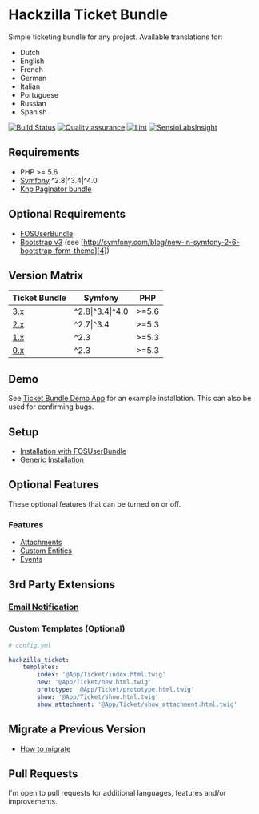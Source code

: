 # Hackzilla Ticket Bundle

Simple ticketing bundle for any project.
Available translations for:

* Dutch
* English
* French
* German
* Italian
* Portuguese
* Russian
* Spanish

[![Build Status](https://travis-ci.org/hackzilla/TicketBundle.png?branch=master)](https://travis-ci.org/hackzilla/TicketBundle)
[![Quality assurance](https://github.com/hackzilla/TicketBundle/workflows/Quality%20assurance/badge.svg)](https://github.com/hackzilla/TicketBundle/actions?query=workflow%3A%22Quality+assurance%22)
[![Lint](https://github.com/hackzilla/TicketBundle/workflows/Lint/badge.svg)](https://github.com/hackzilla/TicketBundle/actions?query=workflow%3ALint)
[![SensioLabsInsight](https://insight.sensiolabs.com/projects/091d37a9-7862-4365-952c-814ce95c4d6c/mini.png)](https://insight.sensiolabs.com/projects/091d37a9-7862-4365-952c-814ce95c4d6c)

## Requirements

* PHP >= 5.6
* [Symfony][1] ^2.8|^3.4|^4.0
* [Knp Paginator bundle][2]

## Optional Requirements

* [FOSUserBundle][5]
* [Bootstrap v3][3] (see [http://symfony.com/blog/new-in-symfony-2-6-bootstrap-form-theme][4])

## Version Matrix

| Ticket Bundle | Symfony          | PHP   |
| --------------| ---------------- | ----- |
| [3.x][6]      | ^2.8\|^3.4\|^4.0 | >=5.6 |
| [2.x][7]      | ^2.7\|^3.4       | >=5.3 |
| [1.x][8]      | ^2.3             | >=5.3 |
| [0.x][9]      | ^2.3             | >=5.3 |

## Demo

See [Ticket Bundle Demo App][10] for an example installation. This can also be used for confirming bugs.

## Setup

* [Installation with FOSUserBundle][11]
* [Generic Installation][12]

## Optional Features

These optional features that can be turned on or off.

### Features

* [Attachments][13]
* [Custom Entities][14]
* [Events][15]

## 3rd Party Extensions

### [Email Notification][16]

### Custom Templates (Optional)

```yaml
# config.yml

hackzilla_ticket:
    templates:
        index: '@App/Ticket/index.html.twig'
        new: '@App/Ticket/new.html.twig'
        prototype: '@App/Ticket/prototype.html.twig'
        show: '@App/Ticket/show.html.twig'
        show_attachment: '@App/Ticket/show_attachment.html.twig'
```

## Migrate a Previous Version

* [How to migrate][17]


## Pull Requests

I'm open to pull requests for additional languages, features and/or improvements.

[1]: https://symfony.com/
[2]: https://github.com/KnpLabs/KnpPaginatorBundle
[3]: http://getbootstrap.com/docs/3.3/
[4]: http://symfony.com/blog/new-in-symfony-2-6-bootstrap-form-theme
[5]: https://symfony.com/doc/current/bundles/FOSUserBundle/index.html
[6]: https://github.com/hackzilla/TicketBundle/tree/3.x
[7]: https://github.com/hackzilla/TicketBundle/tree/2.x
[8]: https://github.com/hackzilla/TicketBundle/tree/1.x
[9]: https://github.com/hackzilla/TicketBundle/tree/0.9.x
[10]: https://github.com/hackzilla/TicketBundleDemoApp
[11]: Resources/doc/setup/fosuserbundle.md
[12]: Resources/doc/setup/other.md
[13]: Resources/doc/setup/feature/attachments.md
[14]: Resources/doc/setup/feature/custom-entities.md
[15]: Resources/doc/setup/feature/events.md
[16]: https://github.com/flodaq/TicketNotificationBundle
[17]: Resources/doc/migrate/index.md
